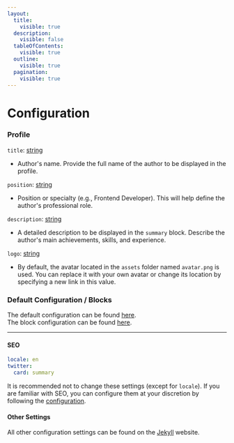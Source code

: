 ```yaml
---
layout:
  title:
    visible: true
  description:
    visible: false
  tableOfContents:
    visible: true
  outline:
    visible: true
  pagination:
    visible: true
---
```


# Configuration

### Profile

`title`: [string](https://shopify.github.io/liquid/basics/types/#string)

* Author's name. Provide the full name of the author to be displayed in the profile.

`position`: [string](https://shopify.github.io/liquid/basics/types/#string)

* Position or specialty (e.g., Frontend Developer). This will help define the author's professional role.

`description`: [string](https://shopify.github.io/liquid/basics/types/#string)

* A detailed description to be displayed in the `summary` block. Describe the author's main achievements, skills, and experience.

`logo`: [string](https://shopify.github.io/liquid/basics/types/#string)

* By default, the avatar located in the `assets` folder named `avatar.png` is used. You can replace it with your own avatar or change its location by specifying a new link in this value.

### Default Configuration / Blocks

The default configuration can be found [here](default-configuration.md).\
The block configuration can be found [here](<README (1).md>).

***

#### **SEO**

```yml
locale: en
twitter:
  card: summary
```

It is recommended not to change these settings (except for `locale`). If you are familiar with SEO, you can configure them at your discretion by following the [configuration](https://github.com/jekyll/jekyll-seo-tag).

#### **Other Settings**

All other configuration settings can be found on the [Jekyll](https://jekyllrb.com/docs/configuration/) website.
